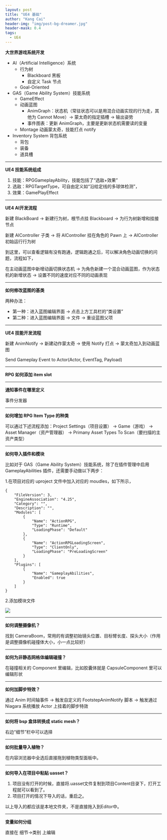 ```yaml
---
layout: post
title: "UE4 基础"
author: "Kang Cai"
header-img: "img/post-bg-dreamer.jpg"
header-mask: 0.4
tags:
  - UE4
---
```


**大世界游戏系统开发**

- AI（Artificial Intelligence）系统
    - 行为树
        - Blackboard 黑板
        - 自定义 Task 节点
    - Goal-Oriented
- GAS（Game Ability System）技能系统
    - GameEffect
    - 动画蓝图
        - AnimGraph：状态机（常驻状态可以是用混合动画实现的行为走，其他为 Cannot Move）-> 蒙太奇的指定插槽 -> 输出姿势
        - 事件图表：更新 AnimGraph，主要是更新状态机需要读的变量
    - Montage 动画蒙太奇，技能打点 notify
- Inventory System 背包系统
    - 背包
    - 装备
    - 道具槽


---

**UE4 技能系统组成**

1. 技能：RPGGameplayAbility，技能包括了“选敌+效果”
2. 选敌：RPGTargetType，可自由定义如“沿给定线的多球体检测”，
3. 效果：GamePlayEffect

---

**UE4 AI开发流程**

新建 BlackBoard -> 新建行为树，根节点挂 Blackboard -> 为行为树新增和挂接节点

新建 AIController 子类 -> 将 AIController 挂在角色的 Pawn 上 -> AIController 初始运行行为树

到这里，可以查看逻辑有没有跑通，逻辑跑通之后，可以解决角色动画切换的问题，流程如下，

在主动画蓝图中新增动画切换状态机 -> 为角色新建一个混合动画蓝图，作为状态机的新增状态 -> 设置不同的速度对应不同的动画表现

---

**如何修改蓝图的基类**

两种办法：
* 第一种：进入蓝图编辑界面 -> 点击上方工具栏的“类设置”
* 第二种：进入蓝图编辑界面 -> 文件 -> 重设蓝图父项

---

**UE4 技能开发流程**

新建 AnimNotify -> 新建动作蒙太奇 -> 使用 Notify 打点 -> 蒙太奇加入到动画蓝图

Send Gameplay Event to Actor(Actor, EventTag, Payload)

---

**RPG 如何添加 item slot**


---

**通知事件在哪里定义**

事件分发器

---

**如何增加 RPG Item Type 的种类**

可以通过下述流程添加：Project Settings（项目设置） -> Game（游戏） -> Asset Manager（资产管理器） -> Primany Asset Types To Scan（要扫描的主资产类型）

---

**如何导入插件和模块**

比如对于 GAS（Game Ability System）技能系统，除了在插件管理中启用 GameplayAbilities 插件，还需要手动做以下两步：

1.在项目对应的 uproject 文件中加入对应的 moudles，如下所示，

```buildoutcfg
{
	"FileVersion": 3,
	"EngineAssociation": "4.25",
	"Category": "",
	"Description": "",
	"Modules": [
		{
			"Name": "ActionRPG",
			"Type": "Runtime",
			"LoadingPhase": "Default"
		},
		{
			"Name": "ActionRPGLoadingScreen",
			"Type": "ClientOnly",
			"LoadingPhase": "PreLoadingScreen"
		}
	],
	"Plugins": [
		{
			"Name": "GameplayAbilities",
			"Enabled": true
		}
	]
}
```
2.添加模块文件

<img src="https://kangcai.github.io/img/in-post/post-ue4/2-1.PNG"/>

---

**如何调整摄像机？**

找到 CameraBoom，常用的有调整初始镜头位置、目标臂长度、探头大小（作用是调整摄像机碰撞体大小，小一点比较好）

---

**如何为非静态网格体编辑碰撞？**

在碰撞相关的 Component 里编辑，比如胶囊体就是 CapsuleComponent 里可以编辑形状

---

**如何加脚步特效？**

通过 Anim 时间轴事件 -> 触发自定义的 FootstepAnimNotify 脚本 -> 触发通过 Niagara 系统播放 Actor 上挂着的脚步特效

---

**如何将 bsp 盒体转换成 static mesh？**

右边“细节”栏中可以选择

---

**如何批量导入植物？**

在内容浏览器中全选后直接拖到植物类型面板中。

---
**如何导入在项目中粘贴 uasset？**

1. 项目没有打开的时候，直接将.uasset文件复制到项目Content目录下，打开工程就可以看到了。
2. 项目打开的情况下导入的话，重启之。

以上导入的都应该是本地文件夹，不是直接拖入到Editor中。

---

**变量如何分组**

直接在 细节->类别 上编辑

